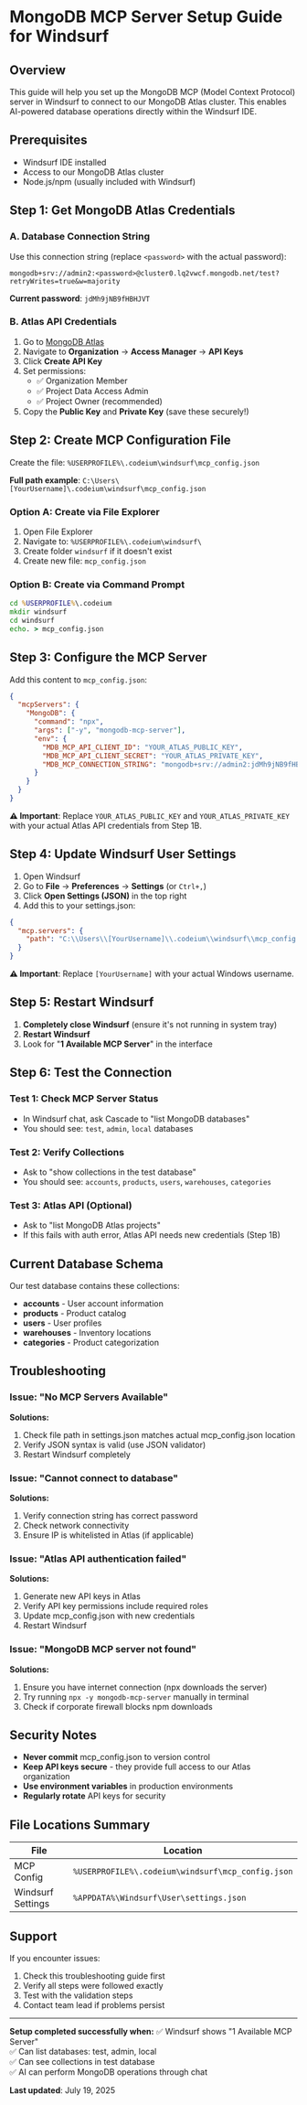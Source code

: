 # MongoDB MCP Server Setup Guide for Windsurf

## Overview
This guide will help you set up the MongoDB MCP (Model Context Protocol) server in Windsurf to connect to our MongoDB Atlas cluster. This enables AI-powered database operations directly within the Windsurf IDE.

## Prerequisites
- Windsurf IDE installed
- Access to our MongoDB Atlas cluster
- Node.js/npm (usually included with Windsurf)

## Step 1: Get MongoDB Atlas Credentials

### A. Database Connection String
Use this connection string (replace `<password>` with the actual password):
```
mongodb+srv://admin2:<password>@cluster0.lq2vwcf.mongodb.net/test?retryWrites=true&w=majority
```

**Current password**: `jdMh9jNB9fHBHJVT`

### B. Atlas API Credentials
1. Go to [MongoDB Atlas](https://cloud.mongodb.com)
2. Navigate to **Organization** → **Access Manager** → **API Keys**
3. Click **Create API Key**
4. Set permissions:
   - ✅ Organization Member
   - ✅ Project Data Access Admin  
   - ✅ Project Owner (recommended)
5. Copy the **Public Key** and **Private Key** (save these securely!)

## Step 2: Create MCP Configuration File

Create the file: `%USERPROFILE%\.codeium\windsurf\mcp_config.json`

**Full path example**: `C:\Users\[YourUsername]\.codeium\windsurf\mcp_config.json`

### Option A: Create via File Explorer
1. Open File Explorer
2. Navigate to: `%USERPROFILE%\.codeium\windsurf\`
3. Create folder `windsurf` if it doesn't exist
4. Create new file: `mcp_config.json`

### Option B: Create via Command Prompt
```cmd
cd %USERPROFILE%\.codeium
mkdir windsurf
cd windsurf
echo. > mcp_config.json
```

## Step 3: Configure the MCP Server

Add this content to `mcp_config.json`:

```json
{
  "mcpServers": {
    "MongoDB": {
      "command": "npx",
      "args": ["-y", "mongodb-mcp-server"],
      "env": {
        "MDB_MCP_API_CLIENT_ID": "YOUR_ATLAS_PUBLIC_KEY",
        "MDB_MCP_API_CLIENT_SECRET": "YOUR_ATLAS_PRIVATE_KEY", 
        "MDB_MCP_CONNECTION_STRING": "mongodb+srv://admin2:jdMh9jNB9fHBHJVT@cluster0.lq2vwcf.mongodb.net/test?retryWrites=true&w=majority"
      }
    }
  }
}
```

**⚠️ Important**: Replace `YOUR_ATLAS_PUBLIC_KEY` and `YOUR_ATLAS_PRIVATE_KEY` with your actual Atlas API credentials from Step 1B.

## Step 4: Update Windsurf User Settings

1. Open Windsurf
2. Go to **File** → **Preferences** → **Settings** (or `Ctrl+,`)
3. Click **Open Settings (JSON)** in the top right
4. Add this to your settings.json:

```json
{
  "mcp.servers": {
    "path": "C:\\Users\\[YourUsername]\\.codeium\\windsurf\\mcp_config.json"
  }
}
```

**⚠️ Important**: Replace `[YourUsername]` with your actual Windows username.

## Step 5: Restart Windsurf

1. **Completely close Windsurf** (ensure it's not running in system tray)
2. **Restart Windsurf**
3. Look for "**1 Available MCP Server**" in the interface

## Step 6: Test the Connection

### Test 1: Check MCP Server Status
- In Windsurf chat, ask Cascade to "list MongoDB databases"
- You should see: `test`, `admin`, `local` databases

### Test 2: Verify Collections
- Ask to "show collections in the test database"  
- You should see: `accounts`, `products`, `users`, `warehouses`, `categories`

### Test 3: Atlas API (Optional)
- Ask to "list MongoDB Atlas projects"
- If this fails with auth error, Atlas API needs new credentials (Step 1B)

## Current Database Schema

Our test database contains these collections:
- **accounts** - User account information
- **products** - Product catalog
- **users** - User profiles  
- **warehouses** - Inventory locations
- **categories** - Product categorization

## Troubleshooting

### Issue: "No MCP Servers Available"
**Solutions:**
1. Check file path in settings.json matches actual mcp_config.json location
2. Verify JSON syntax is valid (use JSON validator)
3. Restart Windsurf completely

### Issue: "Cannot connect to database"
**Solutions:**
1. Verify connection string has correct password
2. Check network connectivity
3. Ensure IP is whitelisted in Atlas (if applicable)

### Issue: "Atlas API authentication failed"
**Solutions:**
1. Generate new API keys in Atlas
2. Verify API key permissions include required roles
3. Update mcp_config.json with new credentials
4. Restart Windsurf

### Issue: "MongoDB MCP server not found"
**Solutions:**
1. Ensure you have internet connection (npx downloads the server)
2. Try running `npx -y mongodb-mcp-server` manually in terminal
3. Check if corporate firewall blocks npm downloads

## Security Notes

- **Never commit** mcp_config.json to version control
- **Keep API keys secure** - they provide full access to our Atlas organization
- **Use environment variables** in production environments
- **Regularly rotate** API keys for security

## File Locations Summary

| File | Location |
|------|----------|
| MCP Config | `%USERPROFILE%\.codeium\windsurf\mcp_config.json` |
| Windsurf Settings | `%APPDATA%\Windsurf\User\settings.json` |

## Support

If you encounter issues:
1. Check this troubleshooting guide first
2. Verify all steps were followed exactly
3. Test with the validation steps
4. Contact team lead if problems persist

---

**Setup completed successfully when:**
✅ Windsurf shows "1 Available MCP Server"  
✅ Can list databases: test, admin, local  
✅ Can see collections in test database  
✅ AI can perform MongoDB operations through chat

**Last updated**: July 19, 2025
